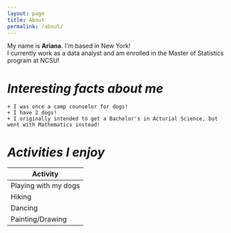 ```yaml
---
layout: page
title: About
permalink: /about/
---
```


My name is **Ariana**. I'm based in New York!  
I currently work as a data analyst and am enrolled in the Master of Statistics program at NCSU!  

# *Interesting facts about me*  
    + I was once a camp counselor for dogs!
    + I have 2 dogs!
    + I originally intended to get a Bachelor's in Acturial Science, but went with Mathematics instead!
        

 # *Activities I enjoy*  
 
| Activity              | 
| --------------------- |
| Playing with my dogs  | 
| Hiking                |
| Dancing               |
| Painting/Drawing      |



